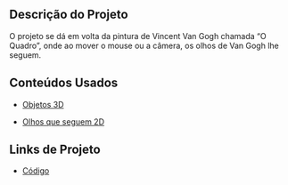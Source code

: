 ## Descrição do Projeto

O projeto se dá em volta da pintura de Vincent Van Gogh chamada “O Quadro”, onde ao mover o mouse ou a câmera, os olhos de Van Gogh lhe seguem.

## Conteúdos Usados

- [Objetos 3D](https://p5js.org/tutorials/lights-camera-materials/)

- [Olhos que seguem 2D](https://p5js.org/examples/angles-and-motion-aim/)

## Links de Projeto

- [Código](https://editor.p5js.org/alexandre11aa/sketches/13EOcOJpx)
